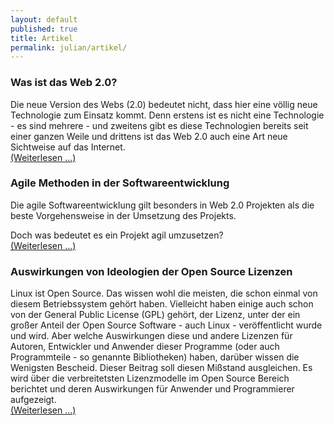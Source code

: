 ```yaml
---
layout: default
published: true
title: Artikel
permalink: julian/artikel/
---
```


### Was ist das Web 2.0?

Die neue Version des Webs (2.0) bedeutet nicht, dass hier eine völlig
neue Technologie zum Einsatz kommt. Denn erstens ist es nicht eine
Technologie - es sind mehrere - und zweitens gibt es diese Technologien
bereits seit einer ganzen Weile und drittens ist das Web 2.0 auch eine
Art neue Sichtweise auf das Internet.  
[(Weiterlesen ...)][1]

### Agile Methoden in der Softwareentwicklung

Die agile Softwareentwicklung gilt besonders in Web 2.0 Projekten als
die beste Vorgehensweise in der Umsetzung des Projekts.

Doch was bedeutet es ein Projekt agil umzusetzen?  
[(Weiterlesen ...)][2]

### Auswirkungen von Ideologien der Open Source Lizenzen

Linux ist Open Source. Das wissen wohl die meisten, die schon einmal von
diesem Betriebssystem gehört haben. Vielleicht haben einige auch schon
von der General Public License (GPL) gehört, der Lizenz, unter der ein
großer Anteil der Open Source Software - auch Linux - veröffentlicht
wurde und wird. Aber welche Auswirkungen diese und andere Lizenzen für
Autoren, Entwickler und Anwender dieser Programme (oder auch
Programmteile - so genannte Bibliotheken) haben, darüber wissen die
Wenigsten Bescheid. Dieser Beitrag soll diesen Mißstand ausgleichen. Es
wird über die verbreitetsten Lizenzmodelle im Open Source Bereich
berichtet und deren Auswirkungen für Anwender und Programmierer
aufgezeigt.  
[(Weiterlesen ...)][3]

  [1]: http://www.zeiler.me/julian/artikel/was-ist-das-web-20
  [2]: http://www.zeiler.me/julian/artikel/agile-methoden-in-der-softwareentwicklung
  [3]: http://www.zeiler.me/julian/artikel/auswirkungen-von-ideologien-der-open-source-lizenzen